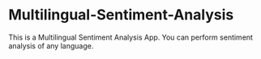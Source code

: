 # Multilingual-Sentiment-Analysis

This is a Multilingual Sentiment Analysis App. You can perform sentiment analysis of any language.
